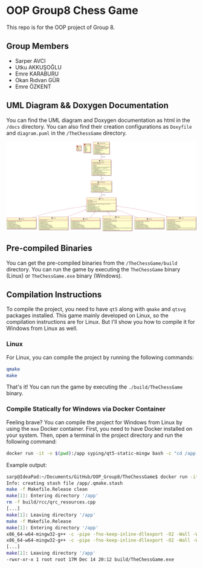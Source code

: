 # OOP Group8 Chess Game

This repo is for the OOP project of Group 8.

## Group Members

- Sarper AVCI
- Utku AKKUŞOĞLU
- Emre KARABURU
- Okan Rıdvan GÜR
- Emre ÖZKENT

## UML Diagram && Doxygen Documentation

You can find the UML diagram and Doxygen documentation as html in the `/docs` directory. You can also find their creation configurations as `Doxyfile` and `diagram.puml` in the `/TheChessGame` directory.

![UML Diagram](docs/UML.png)

## Pre-compiled Binaries

You can get the pre-compiled binaries from the `/TheChessGame/build` directory. You can run the game by executing the `TheChessGame` binary (Linux) or `TheChessGame.exe` binary (Windows).

## Compilation Instructions

To compile the project, you need to have `qt5` along with `qmake` and `qtsvg` packages installed. This game mainly developed on Linux, so the compilation instructions are for Linux. But I'll show you how to compile it for Windows from Linux as well.

### Linux

For Linux, you can compile the project by running the following commands:

```bash
qmake
make
```

That's it! You can run the game by executing the `./build/TheChessGame` binary.

### Compile Statically for Windows via Docker Container

Feeling brave? You can compile the project for Windows from Linux by using the `mxe` Docker container. First, you need to have Docker installed on your system. Then, open a terminal in the project directory and run the following command:

```bash
docker run -it -v $(pwd):/app syping/qt5-static-mingw bash -c "cd /app && export QT_SELECT=qt5-x86_64-w64-mingw32 && qmake -qt=qt5-x86_64-w64-mingw32 && make clean && make && ls -lah build/TheChessGame.exe"
```

Example output:

```bash
sarp@IdeaPad:~/Documents/GitHub/OOP_Group8/TheChessGame$ docker run -it -v $(pwd):/app syping/qt5-static-mingw bash -c "cd /app && export QT_SELECT=qt5-x86_64-w64-mingw32 && qmake -qt=qt5-x86_64-w64-mingw32 && make clean && make && ls -lah build/TheChessGame.exe"
Info: creating stash file /app/.qmake.stash
make -f Makefile.Release clean
make[1]: Entering directory '/app'
rm -f build/rcc/qrc_resources.cpp
[...]
make[1]: Leaving directory '/app'
make -f Makefile.Release
make[1]: Entering directory '/app'
x86_64-w64-mingw32-g++ -c -pipe -fno-keep-inline-dllexport -O2 -Wall -W -Wextra -fexceptions -mthreads -DUNICODE -D_UNICODE -DWIN32 -DQT_NO_DEBUG -DQT_SVG_LIB -DQT_WIDGETS_LIB -DQT_GUI_LIB -DQT_CORE_LIB -DQT_NEEDS_QMAIN -I. -Iinclude -I/opt/windev/qt64s_5.9.9/include -I/opt/windev/qt64s_5.9.9/include/QtSvg -I/opt/windev/qt64s_5.9.9/include/QtWidgets -I/opt/windev/qt64s_5.9.9/include/QtGui -I/opt/windev/qt64s_5.9.9/include/QtCore -Ibuild/moc -I/opt/windev/qt64s_5.9.9/mkspecs/win32-g++  -o build/obj/Bishop.o src/Bishop.cpp
x86_64-w64-mingw32-g++ -c -pipe -fno-keep-inline-dllexport -O2 -Wall -W -Wextra -fexceptions -mthreads -DUNICODE -D_UNICODE -DWIN32 -DQT_NO_DEBUG -DQT_SVG_LIB -DQT_WIDGETS_LIB -DQT_GUI_LIB -DQT_CORE_LIB -DQT_NEEDS_QMAIN -I. -Iinclude -I/opt/windev/qt64s_5.9.9/include -I/opt/windev/qt64s_5.9.9/include/QtSvg -I/opt/windev/qt64s_5.9.9/include/QtWidgets -I/opt/windev/qt64s_5.9.9/include/QtGui -I/opt/windev/qt64s_5.9.9/include/QtCore -Ibuild/moc -I/opt/windev/qt64s_5.9.9/mkspecs/win32-g++  -o build/obj/GameBoard.o src/GameBoard.cpp
[...]
make[1]: Leaving directory '/app'
-rwxr-xr-x 1 root root 17M Dec 14 20:12 build/TheChessGame.exe
```